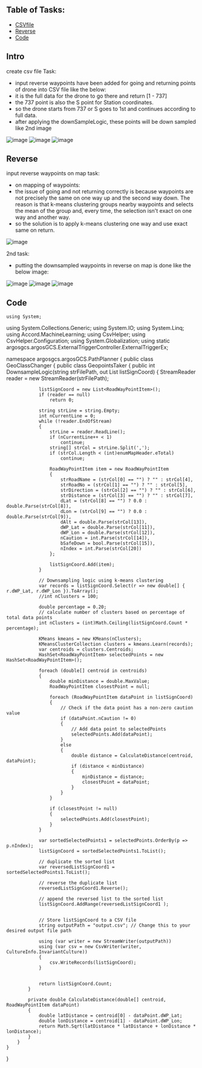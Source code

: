 ## Table of Tasks:
* [CSVfile](#csvfile)
* [Reverse](#reverse)
* [Code](#code)

 
## Intro
create csv file
Task:
- input reverse waypoints have been added for going and returning points of drone into CSV file like the below:
- it is the full data for the drone to go there and return [1 - 737]
- the 737 point is also the S point for Station coordinates.
- so the drone starts from 737 or S goes to 1st and continues according to full data.
- after applying the downSampleLogic, these points will be down sampled like 2nd image

![image](https://github.com/UbaydullohML/VS-Projects/assets/75980506/5f8b5e74-9587-49b6-a46c-801db6ce4730)
![image](https://github.com/UbaydullohML/VS-Projects/assets/75980506/7ef65e05-2245-47cb-a546-eb31aae1bba0)
![image](https://github.com/UbaydullohML/VS-Projects/assets/75980506/12e4e38f-e062-4c9f-a5ad-538d1244104b)

## Reverse
input reverse waypoints on map
task:
- on mapping of waypoints:
- the issue of going and not returning correctly is because waypoints are not precisely the same on one way up and the second way down. The reason is that k-means clustering groups nearby waypoints and selects the mean of the group and, every time, the selection isn't exact on one way and another way.
- so the solution is to apply k-means clustering one way and use exact same on return.

![image](https://github.com/UbaydullohML/VS-Projects/assets/75980506/9b2729a7-0671-42d9-ad09-3bd82dc10023)

2nd task:
- putting the downsampled waypoints in reverse on map is done like the below image:

![image](https://github.com/UbaydullohML/VS-Projects/assets/75980506/d6096026-ee29-429b-8ae1-01ad7f7a6e79)
![image](https://github.com/UbaydullohML/VS-Projects/assets/75980506/2ae27757-afc6-4052-b78b-932227afd85d)
![image](https://github.com/UbaydullohML/VS-Projects/assets/75980506/5f5747be-3f44-43a5-a392-d8f19a9abe4e)


## Code
    using System;
using System.Collections.Generic;
using System.IO;
using System.Linq;
using Accord.MachineLearning;
using CsvHelper;
using CsvHelper.Configuration;
using System.Globalization;
using static argosgcs.argosGCS.ExternalTriggerController.ExternalTriggerEx;

namespace argosgcs.argosGCS.PathPlanner
{
    public class GeoClassChanger
    {
        public class GeopointsTaker
        {
            public int DownsampleLogic(string strFilePath, out List<RoadWayPointItem> listSignCoord)
            {
                StreamReader reader = new StreamReader(strFilePath);

                listSignCoord = new List<RoadWayPointItem>();
                if (reader == null)
                    return 0;

                string strLine = string.Empty;
                int nCurrentLine = 0;
                while (!reader.EndOfStream)
                {
                    strLine = reader.ReadLine();
                    if (nCurrentLine++ < 1)
                        continue;
                    string[] strCol = strLine.Split(',');
                    if (strCol.Length < (int)enumMapHeader.eTotal)
                        continue;

                    RoadWayPointItem item = new RoadWayPointItem
                    {
                        strRoadName = (strCol[0] == "") ? "" : strCol[4],
                        strRoadNo = (strCol[1] == "") ? "" : strCol[5],
                        strDirection = (strCol[2] == "") ? "" : strCol[6],
                        strDistance = (strCol[3] == "") ? "" : strCol[7],
                        dLat = (strCol[8] == "") ? 0.0 : double.Parse(strCol[8]),
                        dLon = (strCol[9] == "") ? 0.0 : double.Parse(strCol[9]),
                        dAlt = double.Parse(strCol[13]),
                        dWP_Lat = double.Parse(strCol[11]),
                        dWP_Lon = double.Parse(strCol[12]),
                        nCaution = int.Parse(strCol[14]),
                        bSafeDown = bool.Parse(strCol[15]),
                        nIndex = int.Parse(strCol[20])
                    };

                    listSignCoord.Add(item);
                }

                // Downsampling logic using k-means clustering
                var records = listSignCoord.Select(r => new double[] { r.dWP_Lat, r.dWP_Lon }).ToArray();
                //int nClusters = 100;

                double percentage = 0.20;
                // calculate number of clusters based on percentage of total data points
                int nClusters = (int)Math.Ceiling(listSignCoord.Count * percentage);

                KMeans kmeans = new KMeans(nClusters);
                KMeansClusterCollection clusters = kmeans.Learn(records);
                var centroids = clusters.Centroids;
                HashSet<RoadWayPointItem> selectedPoints = new HashSet<RoadWayPointItem>();

                foreach (double[] centroid in centroids)
                {
                    double minDistance = double.MaxValue;
                    RoadWayPointItem closestPoint = null;

                    foreach (RoadWayPointItem dataPoint in listSignCoord)
                    {
                        // Check if the data point has a non-zero caution value
                        if (dataPoint.nCaution != 0)
                        {
                            // Add data point to selectedPoints
                            selectedPoints.Add(dataPoint);
                        }
                        else
                        {
                            double distance = CalculateDistance(centroid, dataPoint);
                            if (distance < minDistance)
                            {
                                minDistance = distance;
                                closestPoint = dataPoint;
                            }
                        }
                    }

                    if (closestPoint != null)
                    {
                        selectedPoints.Add(closestPoint);
                    }
                }

                var sortedSelectedPoints1 = selectedPoints.OrderBy(p => p.nIndex);
                listSignCoord = sortedSelectedPoints1.ToList();

                // duplicate the sorted list
                var reversedListSignCoord1 = sortedSelectedPoints1.ToList();

                // reverse the duplicate list
                reversedListSignCoord1.Reverse();

                // append the reversed list to the sorted list
                listSignCoord.AddRange(reversedListSignCoord1 );


                // Store listSignCoord to a CSV file
                string outputPath = "output.csv"; // Change this to your desired output file path

                using (var writer = new StreamWriter(outputPath))
                using (var csv = new CsvWriter(writer, CultureInfo.InvariantCulture))
                {
                    csv.WriteRecords(listSignCoord);
                }


                return listSignCoord.Count;
            }

            private double CalculateDistance(double[] centroid, RoadWayPointItem dataPoint)
            {
                double latDistance = centroid[0] - dataPoint.dWP_Lat;
                double lonDistance = centroid[1] - dataPoint.dWP_Lon;
                return Math.Sqrt(latDistance * latDistance + lonDistance * lonDistance);
            }
        }
    }
}
    
